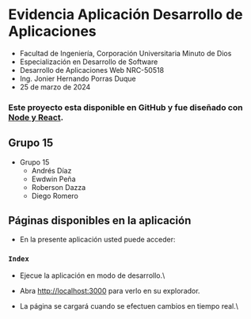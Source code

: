 # Evidencia Aplicación Desarrollo de Aplicaciones

- Facultad de Ingeniería, Corporación Universitaria Minuto de Dios
- Especialización en Desarrollo de Software
- Desarrollo de Aplicaciones Web NRC-50518
- Ing. Jonier Hernando Porras Duque
- 25 de marzo de 2024

### Este proyecto esta disponible en GitHub y fue diseñado con [Node y React](https://github.com/EdwinY3s1d/registro-actividades).

## Grupo 15

+ Grupo 15
  + Andrés Díaz
  + Ewdwin Peña
  + Roberson Dazza
  + Diego Romero

## Páginas disponibles en la aplicación

- En la presente aplicación usted puede acceder:

### `Index`

- Ejecue la aplicación en modo de desarrollo.\
- Abra [http://localhost:3000](http://localhost:3000) para verlo en su explorador.

- La página se cargará cuando se efectuen cambios en tiempo real.\

